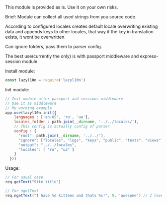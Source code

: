 This module is provided as is. Use it on your own risks.

Brief:
Module can collect all used strings from you source code.

According to configured locales creates default locale overwriting existing data
and appends keys to other locales, that way if the key in translation exists,
it wont be overwritten.

Can ignore folders, pass them to parser config.

The best use(currently the only) is with passport middleware and express-session module.

Install module:
``` javascript
const lazyl10n = require('lazyl10n')
```

Init module:
``` javascript
// Init module after passport and sessions middleware
// Use it as middleware
// My working example
app.use(lazyl10n.init({
    languages : ['en-US', 'ru', 'ua'],
    locales_folder : path.join(__dirname, '../../locales/'),
    // This config is actually config of parser
    config : {
      "root": path.join(__dirname, '../../'),
      "ignore": ["locales", "logs", "keys", "public", "tests", "views", "node_modules"],
      "output": "../../locales",
      "locales": [ "ru", "ua" ]
    }
  }))
```


Usage:
``` javascript
// For usual case
req.getText("Site title")

// For ngetText
req.ngetText("I have %d kittens and thats %s!", 5, 'awesome') // I have 5 kittens and thats awesome!
```
